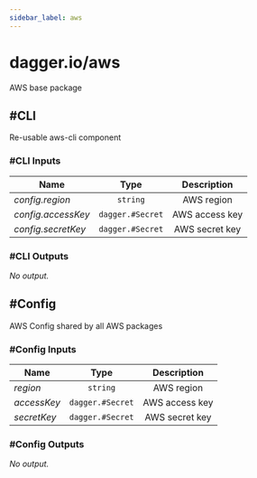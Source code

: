 ```yaml
---
sidebar_label: aws
---
```


# dagger.io/aws

AWS base package

## #CLI

Re-usable aws-cli component

### #CLI Inputs

| Name                 | Type                | Description        |
| -------------        |:-------------:      |:-------------:     |
|*config.region*       | `string`            |AWS region          |
|*config.accessKey*    | `dagger.#Secret`    |AWS access key      |
|*config.secretKey*    | `dagger.#Secret`    |AWS secret key      |

### #CLI Outputs

_No output._

## #Config

AWS Config shared by all AWS packages

### #Config Inputs

| Name             | Type                | Description        |
| -------------    |:-------------:      |:-------------:     |
|*region*          | `string`            |AWS region          |
|*accessKey*       | `dagger.#Secret`    |AWS access key      |
|*secretKey*       | `dagger.#Secret`    |AWS secret key      |

### #Config Outputs

_No output._
